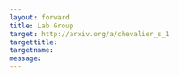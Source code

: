 ```yaml
---
layout: forward
title: Lab Group
target: http://arxiv.org/a/chevalier_s_1
targettitle:
targetname: 
message:
---
```

